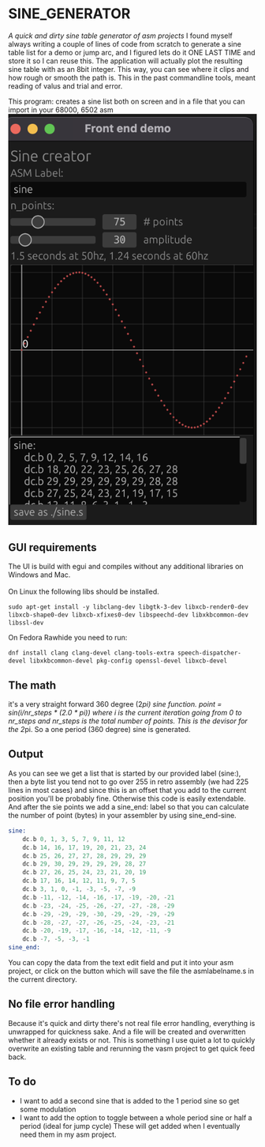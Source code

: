 # SINE_GENERATOR

*A quick and dirty sine table generator of asm projects*
I found myself always writing a couple of lines of code from scratch to generate a sine table list for a demo or jump arc, and I figured lets do it ONE LAST TIME and store it so I can reuse this.
The application will actually plot the resulting sine table with as an 8bit integer. This way, you can see where it clips and how rough or smooth the path is. This in the past commandline tools, meant reading of valus and trial and error.

This program: creates a sine list both on screen and in a file that you can import in your 68000, 6502 asm
![alt text](https://github.com/rdoetjes/sine_generator/blob/main/image.png?raw=true)

## GUI requirements ##
The UI is build with egui and compiles without any additional libraries on Windows and Mac.<br/>
<br/>
On Linux the following libs should be installed.
```shell
sudo apt-get install -y libclang-dev libgtk-3-dev libxcb-render0-dev libxcb-shape0-dev libxcb-xfixes0-dev libspeechd-dev libxkbcommon-dev libssl-dev
```
On Fedora Rawhide you need to run:
```shell
dnf install clang clang-devel clang-tools-extra speech-dispatcher-devel libxkbcommon-devel pkg-config openssl-devel libxcb-devel
```

## The math ##
it's a very straight forward 360 degree (2*pi) sine function.
point = sin(i/nr_steps * (2.0 * pi)) where i is the current iteration going from 0 to nr_steps and nr_steps is the total number of points. This is the devisor for the 2*pi.
So a one period (360 degree) sine is generated.

## Output ##
As you can see we get a list that is started by our provided label (sine:), then a byte list you tend not to go over 255 in retro assembly (we had 225 lines in most cases) and since this is an offset that you add to the current position you'll be probably fine. Otherwise this code is easily extendable.
And after the sie points we add a sine_end: label so that you can calculate the number of point (bytes) in your assembler by using sine_end-sine.

```asm
sine:
    dc.b 0, 1, 3, 5, 7, 9, 11, 12
    dc.b 14, 16, 17, 19, 20, 21, 23, 24
    dc.b 25, 26, 27, 27, 28, 29, 29, 29
    dc.b 29, 30, 29, 29, 29, 29, 28, 27
    dc.b 27, 26, 25, 24, 23, 21, 20, 19
    dc.b 17, 16, 14, 12, 11, 9, 7, 5
    dc.b 3, 1, 0, -1, -3, -5, -7, -9
    dc.b -11, -12, -14, -16, -17, -19, -20, -21
    dc.b -23, -24, -25, -26, -27, -27, -28, -29
    dc.b -29, -29, -29, -30, -29, -29, -29, -29
    dc.b -28, -27, -27, -26, -25, -24, -23, -21
    dc.b -20, -19, -17, -16, -14, -12, -11, -9
    dc.b -7, -5, -3, -1
sine_end:
```
You can copy the data from the text edit field and put it into your asm project, or click on the button which will save the file the asmlabelname.s in the current directory.

## No file error handling ##
Because it's quick and dirty there's not real file error handling, everything is unwrapped for quickness sake. And a file will be created and overwritten whether it already exists or not. This is something I use quiet a lot to quickly overwrite an existing table and rerunning the vasm project to get quick feed back.

## To do ##
- I want to add a second sine that is added to the 1 period sine so get some modulation
- I want to add the option to toggle between a whole period sine or half a period (ideal for jump cycle)
These will get added when I eventually need them in my asm project.

